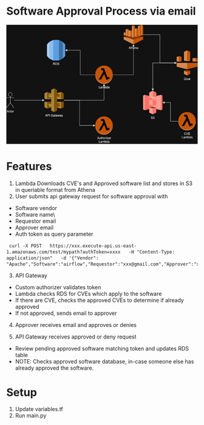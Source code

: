 Software Approval Process via email
======================================================

![Diagram](./diagram.jpg)

Features
========

1. Lambda Downloads CVE's and Approved software list and stores in S3 in queriable format from Athena
2. User submits api gateway request for software approval with
* Software vendor
* Software name\
* Requestor email
* Approver email
* Auth token as query parameter

```commandline
 curl -X POST   https://xxx.execute-api.us-east-1.amazonaws.com/test/mypath?authToken=xxxx   -H "Content-Type: application/json"   -d '{"Vendor": "Apache","Software":"airflow","Requestor":"xxx@gmail.com","Approver":"xxxx@gmail.com"}'

```


3. API Gateway
* Custom authorizer validates token
* Lambda checks RDS for CVEs which apply to the software
* If there are CVE, checks the approved CVEs to determine if already approved
* If not approved, sends email to approver


4. Approver receives email and approves or denies

5. API Gateway receives approved or deny request
* Review pending approved software matching token and updates RDS table
* NOTE:  Checks approved software database, in-case someone else has already approved the software.


Setup
=====
1. Update variables.tf
2. Run main.py

